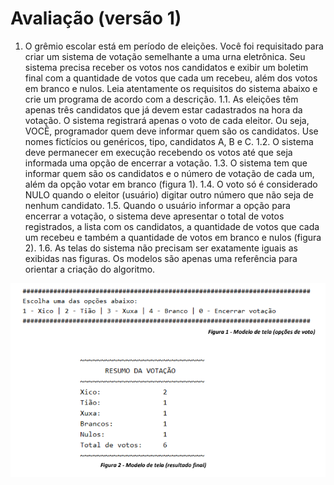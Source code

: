 # Avaliação (versão 1)

1. O grêmio escolar está em período de eleições. Você foi requisitado para criar um sistema de
votação semelhante a uma urna eletrônica. Seu sistema precisa receber os votos nos candidatos e
exibir um boletim final com a quantidade de votos que cada um recebeu, além dos votos em
branco e nulos. Leia atentamente os requisitos do sistema abaixo e crie um programa de acordo
com a descrição.
1.1. As eleições têm apenas três candidatos que já devem estar cadastrados na hora da votação. O
sistema registrará apenas o voto de cada eleitor. Ou seja, VOCÊ, programador quem deve
informar quem são os candidatos. Use nomes fictícios ou genéricos, tipo, candidatos A, B e
C.
1.2. O sistema deve permanecer em execução recebendo os votos até que seja informada uma
opção de encerrar a votação.
1.3. O sistema tem que informar quem são os candidatos e o número de votação de cada um, além
da opção votar em branco (figura 1).
1.4. O voto só é considerado NULO quando o eleitor (usuário) digitar outro número que não seja
de nenhum candidato.
1.5. Quando o usuário informar a opção para encerrar a votação, o sistema deve apresentar o total
de votos registrados, a lista com os candidatos, a quantidade de votos que cada um recebeu e
também a quantidade de votos em branco e nulos (figura 2).
1.6. As telas do sistema não precisam ser exatamente iguais as exibidas nas figuras. Os modelos
são apenas uma referência para orientar a criação do algoritmo.

![Alt text](image.png)